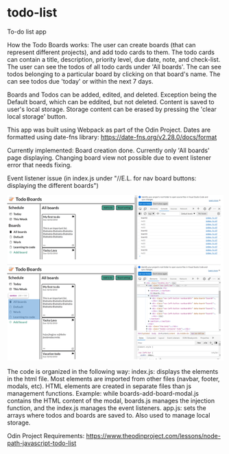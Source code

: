 # todo-list

To-do list app

How the Todo Boards works:
The user can create boards (that can represent different projects), and add todo cards to them.
The todo cards can contain a title, description, priority level, due date, note, and check-list.
The user can see the todos of all todo cards under 'All boards'.
The can see todos belonging to a particular board by clicking on that board's name.
The can see todos due 'today' or within the next 7 days.

Boards and Todos can be added, edited, and deleted. Exception being the Default board, which can be eddited, but not deleted.
Content is saved to user's local storage. Storage content can be erased by pressing the 'clear local storage' button.

This app was built using Webpack as part of the Odin Project.
Dates are formatted using date-fns library: https://date-fns.org/v2.28.0/docs/format

Currently implemented:
Board creation done. Currently only 'All boards' page displaying.
Changing board view not possible due to event listener error that needs fixing.

Event listener issue (in index.js under "//E.L. for nav board buttons: displaying the different boards")

![Preview of eventlistener issue](/src/assets/eventlistenerIssue.png)

The code is organized in the following way:
index.js: displays the elements in the html file. Most elements are imported from other files (navbar, footer, modals, etc).
HTML elements are created in separate files than js management functions. Example: while boards-add-board-modal.js contains the HTML content of the modal, boards.js manages the injection function, and the index.js manages the event listeners.
app.js: sets the arrays where todos and boards are saved to. Also used to manage local storage.

Odin Project Requirements: https://www.theodinproject.com/lessons/node-path-javascript-todo-list
